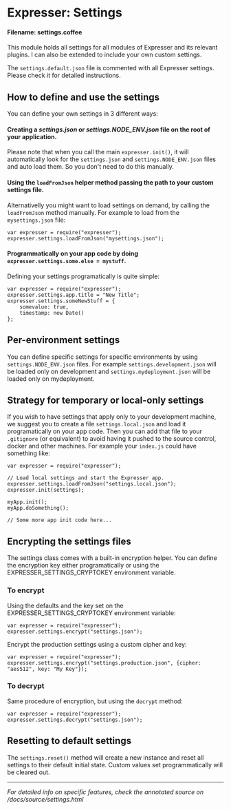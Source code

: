 # Expresser: Settings

#### Filename: settings.coffee

This module holds all settings for all modules of Expresser and its relevant plugins. I can also be extended
to include your own custom settings.

The `settings.default.json` file is commented with all Expresser settings. Please check it for detailed instructions.

## How to define and use the settings

You can define your own settings in 3 different ways:

#### Creating a *settings.json* or *settings.NODE_ENV.json* file on the root of your application.

Please note that when you call the main `expresser.init()`, it will automatically look for the
`settings.json` and `settings.NODE_ENV.json` files and auto load them. So you don't need to do
this manually.

#### Using the `loadFromJson` helper method passing the path to your custom settings file.

Alternativelly you might want to load settings on demand, by calling the `loadFromJson` method manually.
For example to load from the `mysettings.json` file:

    var expresser = require("expresser");
    expresser.settings.loadFromJson("mysettings.json");

#### Programmatically on your app code by doing `expresser.settings.some.else = mystuff`.

Defining your settings programatically is quite simple:

    var expresser = require("expresser");
    expresser.settings.app.title = "New Title";
    expresser.settings.someNewStuff = {
        somevalue: true,
        timestamp: new Date()
    };

## Per-environment settings

You can define specific settings for specific environments by using `settings.NODE_ENV.json` files.
For example `settings.development.json` will be loaded only on development and `settings.mydeployment.json`
will be loaded only on mydeployment.

## Strategy for temporary or local-only settings

If you wish to have settings that apply only to your development machine, we suggest you to create a file
`settings.local.json` and load it programatically on your app code. Then you can add that file to your
`.gitignore` (or equivalent) to avoid having it pushed to the source control, docker and other machines.
For example your `index.js` could have something like:

    var expresser = require("expresser");
    
    // Load local settings and start the Expresser app.
    expresser.settings.loadFromJson("settings.local.json");
    expresser.init(settings);

    myApp.init();
    myApp.doSomething();
    
    // Some more app init code here...

## Encrypting the settings files

The settings class comes with a built-in encryption helper. You can define the encryption key either
programatically or using the EXPRESSER_SETTINGS_CRYPTOKEY environment variable.

### To encrypt

Using the defaults and the key set on the EXPRESSER_SETTINGS_CRYPTOKEY environment variable:

    var expresser = require("expresser");
    expresser.settings.encrypt("settings.json");

Encrypt the production settings using a custom cipher and key:

    var expresser = require("expresser");
    expresser.settings.encrypt("settings.production.json", {cipher: "aes512", key: "My Key"});

### To decrypt

Same procedure of encryption, but using the `decrypt` method:

    var expresser = require("expresser");
    expresser.settings.decrypt("settings.json");

## Resetting to default settings

The `settings.reset()` method will create a new instance and reset all settings to their default initial state.
Custom values set programmatically will be cleared out.

---

*For detailed info on specific features, check the annotated source on /docs/source/settings.html*
